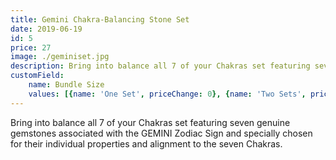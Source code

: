 ```yaml
---
title: Gemini Chakra-Balancing Stone Set
date: 2019-06-19
id: 5
price: 27
image: ./geminiset.jpg
description: Bring into balance all 7 of your Chakras set featuring seven genuine gemstones associated with the GEMINI Zodiac Sign and specially chosen for their individual properties and alignment to the seven Chakras.
customField: 
    name: Bundle Size
    values: [{name: 'One Set', priceChange: 0}, {name: 'Two Sets', priceChange: 49.99}, {name: 'Three Sets', priceChange: 87.99}]
---
```


Bring into balance all 7 of your Chakras set featuring seven genuine gemstones associated with the GEMINI Zodiac Sign and specially chosen for their individual properties and alignment to the seven Chakras.